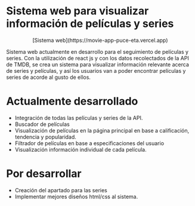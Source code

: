 
# Sistema web para visualizar información de películas y series

<p align="center">[Sistema web](https://movie-app-puce-eta.vercel.app)</p>

Sistema web actualmente en desarrollo para el seguimiento de películas y series. Con la utilización de react js y con los datos recolectados de la API de TMDB, se crea un sistema para visualizar información relevante acerca de series y películas, y así los usuarios van a poder encontrar películas y series de acorde al gusto de ellos.

# Actualmente desarrollado

- Integración de todas las películas y series de la API.
- Buscador de películas
- Visualización de películas en la página principal en base a calificación, tendencia y popularidad.
- Filtrador de películas en base a especificaciones del usuario
- Visualización información individual de cada película.

# Por desarrollar

- Creación del apartado para las series
- Implementar mejores diseños html/css al sistema.

